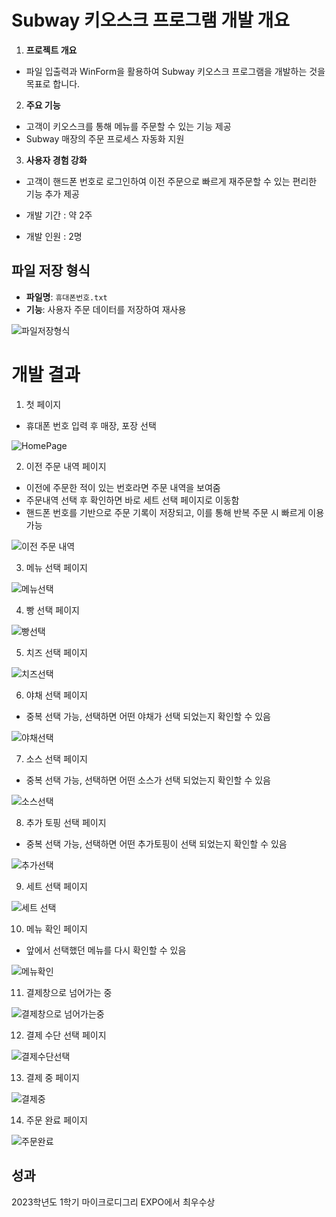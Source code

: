 # Subway 키오스크 프로그램 개발 개요

1. **프로젝트 개요**
- 파일 입출력과 WinForm을 활용하여 Subway 키오스크 프로그램을 개발하는 것을 목표로 합니다.


2. **주요 기능**
- 고객이 키오스크를 통해 메뉴를 주문할 수 있는 기능 제공
- Subway 매장의 주문 프로세스 자동화 지원

3. **사용자 경험 강화**
- 고객이 핸드폰 번호로 로그인하여 이전 주문으로 빠르게 재주문할 수 있는 편리한 기능 추가 제공
  
- 개발 기간 : 약 2주
- 개발 인원 : 2명

## **파일 저장 형식**
- **파일명**: `휴대폰번호.txt`  
- **기능**: 사용자 주문 데이터를 저장하여 재사용

![파일저장형식](https://github.com/user-attachments/assets/c436b765-54f3-4560-aa57-961f6a8cbf79)


# 개발 결과
1. 첫 페이지
- 휴대폰 번호 입력 후 매장, 포장 선택

![HomePage](https://github.com/user-attachments/assets/9e95bd5b-7551-4634-a71a-fc57254b3edc)


2. 이전 주문 내역 페이지
- 이전에 주문한 적이 있는 번호라면 주문 내역을 보여줌
- 주문내역 선택 후 확인하면 바로 세트 선택 페이지로 이동함
- 핸드폰 번호를 기반으로 주문 기록이 저장되고, 이를 통해 반복 주문 시 빠르게 이용 가능
  
![이전 주문 내역](https://github.com/user-attachments/assets/acbbcf8c-d94c-497c-b60e-88a2fe56fe33)



3. 메뉴 선택 페이지
   
![메뉴선택](https://github.com/user-attachments/assets/76bff316-60e6-40ef-960f-9c59eaf545e5)



4. 빵 선택 페이지

![빵선택](https://github.com/user-attachments/assets/1a1fb4b6-1c01-4b68-841b-a15f24a3d34e)



5. 치즈 선택 페이지
   
![치즈선택](https://github.com/user-attachments/assets/b3acec83-4f36-432d-83e9-dbb558d6236a)


6. 야채 선택 페이지
- 중복 선택 가능, 선택하면 어떤 야채가 선택 되었는지 확인할 수 있음

![야채선택](https://github.com/user-attachments/assets/3ba0d28f-539f-4cd5-b7f1-76866dd672de)


7. 소스 선택 페이지
- 중복 선택 가능, 선택하면 어떤 소스가 선택 되었는지 확인할 수 있음
  
![소스선택](https://github.com/user-attachments/assets/6cdc4e78-c8e2-4009-8019-4b6ea8598f5e)


8. 추가 토핑 선택 페이지
- 중복 선택 가능, 선택하면 어떤 추가토핑이 선택 되었는지 확인할 수 있음
  
![추가선택](https://github.com/user-attachments/assets/2aae0428-a64d-4c1d-8f0b-c3be8a3f61b4)


9. 세트 선택 페이지

![세트 선택](https://github.com/user-attachments/assets/4924c30a-cee5-43d6-b1a1-c8d67d61f228)


10. 메뉴 확인 페이지
- 앞에서 선택했던 메뉴를 다시 확인할 수 있음

![메뉴확인](https://github.com/user-attachments/assets/1e06c042-cdfb-49f6-a63b-39954dbb7f1e)


11. 결제창으로 넘어가는 중

![결제창으로 넘어가는중](https://github.com/user-attachments/assets/42cc1048-f10b-4ebd-9e1b-f98fadacd26c)


12. 결제 수단 선택 페이지

![결제수단선택](https://github.com/user-attachments/assets/a93eee07-f401-4cbb-9ae1-fe2aef2e1a4a)


13. 결제 중 페이지

![결제중](https://github.com/user-attachments/assets/9cb175be-1bd7-49df-bf21-5fcee0f65b8e)


14. 주문 완료 페이지

![주문완료](https://github.com/user-attachments/assets/79fbabe8-aae6-418b-a6ff-88cf9ae6c225)

## 성과
2023학년도 1학기 마이크로디그리 EXPO에서 최우수상 

